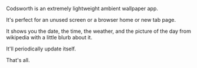Codsworth is an extremely lightweight ambient wallpaper app. 

It's perfect for an unused screen or a browser home or new tab page. 

It shows you the date, the time, the weather, and the picture of the day from wikipedia with a little blurb about it.

It'll periodically update itself.

That's all.
